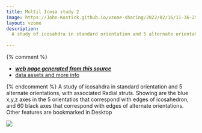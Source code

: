 ```yaml
---
title: Multil Icosa study 2
image: https://John-Kostick.github.io/vzome-sharing/2022/02/16/11-36-25-Multil-Icosa-study-2/Multil-Icosa-study-2.png
layout: vzome
description:
  A study of icosahdra in standard orientation and 5 alternate orientations, with associated Radial struts. Showing are the blue x,y,z axes in the 5 orientatios that correspond with edges of icosahedron, and 60 black axes that correspond with edges of alternate orientations.  Other features are bookmarked in Desktop.
 
---
```


{% comment %}
 - [***web page generated from this source***][post]
 - [data assets and more info][github]

[post]: <https://John-Kostick.github.io/vzome-sharing/2022/02/16/Multil-Icosa-study-2-11-36-25.html>
[github]: <https://github.com/John-Kostick/vzome-sharing/tree/main/2022/02/16/11-36-25-Multil-Icosa-study-2/>
{% endcomment %}
  A study of icosahdra in standard orientation and 5 alternate orientations, with associated Radial struts. Showing are the blue x,y,z axes in the 5 orientatios that correspond with edges of icosahedron, and 60 black axes that correspond with edges of alternate orientations.  Other features are bookmarked in Desktop

<vzome-viewer style="width: 100%; height: 100vh;"
       src="https://John-Kostick.github.io/vzome-sharing/2022/02/16/11-36-25-Multil-Icosa-study-2/Multil-Icosa-study-2.vZome" >
  <img src="https://John-Kostick.github.io/vzome-sharing/2022/02/16/11-36-25-Multil-Icosa-study-2/Multil-Icosa-study-2.png" />
</vzome-viewer>
